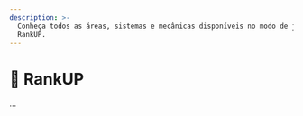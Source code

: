```yaml
---
description: >-
  Conheça todos as áreas, sistemas e mecânicas disponíveis no modo de jogo
  RankUP.
---
```


# 💸 RankUP

...
